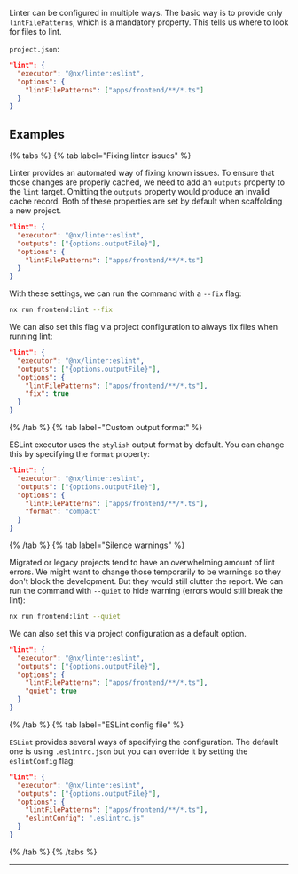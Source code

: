 Linter can be configured in multiple ways. The basic way is to provide only `lintFilePatterns`, which is a mandatory property. This tells us where to look for files to lint.

`project.json`:

```json
"lint": {
  "executor": "@nx/linter:eslint",
  "options": {
    "lintFilePatterns": ["apps/frontend/**/*.ts"]
  }
}
```

## Examples

{% tabs %}
{% tab label="Fixing linter issues" %}

Linter provides an automated way of fixing known issues. To ensure that those changes are properly cached, we need to add an `outputs` property to the `lint` target. Omitting the `outputs` property would produce an invalid cache record. Both of these properties are set by default when scaffolding a new project.

```json
"lint": {
  "executor": "@nx/linter:eslint",
  "outputs": ["{options.outputFile}"],
  "options": {
    "lintFilePatterns": ["apps/frontend/**/*.ts"]
  }
}
```

With these settings, we can run the command with a `--fix` flag:

```bash
nx run frontend:lint --fix
```

We can also set this flag via project configuration to always fix files when running lint:

```json
"lint": {
  "executor": "@nx/linter:eslint",
  "outputs": ["{options.outputFile}"],
  "options": {
    "lintFilePatterns": ["apps/frontend/**/*.ts"],
    "fix": true
  }
}
```

{% /tab %}
{% tab label="Custom output format" %}

ESLint executor uses the `stylish` output format by default. You can change this by specifying the `format` property:

```json
"lint": {
  "executor": "@nx/linter:eslint",
  "outputs": ["{options.outputFile}"],
  "options": {
    "lintFilePatterns": ["apps/frontend/**/*.ts"],
    "format": "compact"
  }
}
```

{% /tab %}
{% tab label="Silence warnings" %}

Migrated or legacy projects tend to have an overwhelming amount of lint errors. We might want to change those temporarily to be warnings so they don't block the development. But they would still clutter the report. We can run the command with `--quiet` to hide warning (errors would still break the lint):

```bash
nx run frontend:lint --quiet
```

We can also set this via project configuration as a default option.

```json
"lint": {
  "executor": "@nx/linter:eslint",
  "outputs": ["{options.outputFile}"],
  "options": {
    "lintFilePatterns": ["apps/frontend/**/*.ts"],
    "quiet": true
  }
}
```

{% /tab %}
{% tab label="ESLint config file" %}

`ESLint` provides several ways of specifying the configuration. The default one is using `.eslintrc.json` but you can override it by setting the `eslintConfig` flag:

```json
"lint": {
  "executor": "@nx/linter:eslint",
  "outputs": ["{options.outputFile}"],
  "options": {
    "lintFilePatterns": ["apps/frontend/**/*.ts"],
    "eslintConfig": ".eslintrc.js"
  }
}
```

{% /tab %}
{% /tabs %}

---
